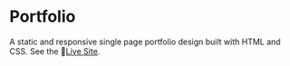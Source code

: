 # Portfolio

A static and responsive single page portfolio design built with HTML and CSS. See the 🔗[Live Site](https://sidney-shafer.netlify.app/).